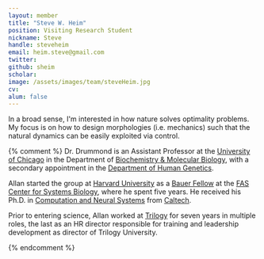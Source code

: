 ```yaml
---
layout: member
title: "Steve W. Heim"
position: Visiting Research Student
nickname: Steve
handle: steveheim
email: heim.steve@gmail.com
twitter:
github: sheim
scholar:
image: /assets/images/team/steveHeim.jpg
cv:
alum: false
---
```


In a broad sense, I'm interested in how nature solves optimality problems. My focus is on how to design morphologies (i.e. mechanics) such that the natural dynamics can be easily exploited via control.

{% comment %}
Dr. Drummond is an Assistant Professor at the [University of Chicago] in the Department of [Biochemistry & Molecular Biology], with a secondary appointment in the [Department of Human Genetics].

Allan started the group at [Harvard University](http://harvard.edu) as a [Bauer Fellow](http://sysbio.harvard.edu/fellows-0) at the [FAS Center for Systems Biology](http://sysbio.harvard.edu/home), where he spent five years. He received his Ph.D. in [Computation and Neural Systems][CNS] from [Caltech](http://www.caltech.edu).

Prior to entering science, Allan worked at [Trilogy](http://www.trilogy.com) for seven years in multiple roles, the last as an HR director responsible for training and leadership development as director of Trilogy University.

[University of Chicago]: http://www.uchicago.edu
[Biochemistry & Molecular Biology]: http://bmb.uchospitals.edu
[Department of Human Genetics]: http://genes.uchicago.edu
[CNS]: http://www.cns.caltech.edu/
{% endcomment %}
